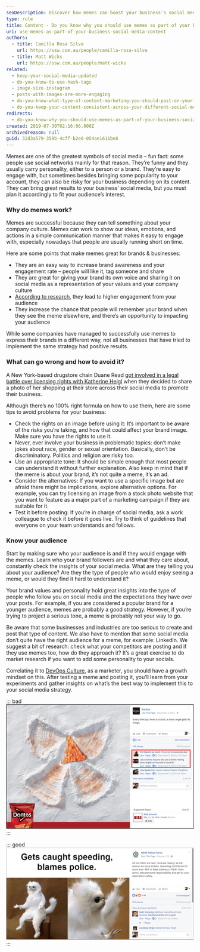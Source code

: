 ```yaml
---
seoDescription: Discover how memes can boost your business's social media engagement and brand awareness with expert tips on effective use.
type: rule
title: Content - Do you know why you should use memes as part of your business social media content?
uri: use-memes-as-part-of-your-business-social-media-content
authors:
  - title: Camilla Rosa Silva
    url: https://ssw.com.au/people/camilla-rosa-silva
  - title: Matt Wicks
    url: https://ssw.com.au/people/matt-wicks
related:
  - keep-your-social-media-updated
  - do-you-know-to-use-hash-tags
  - image-size-instagram
  - posts-with-images-are-more-engaging
  - do-you-know-what-type-of-content-marketing-you-should-post-on-your-socials
  - do-you-keep-your-content-consistent-across-your-different-social-media-platforms
redirects:
  - do-you-know-why-you-should-use-memes-as-part-of-your-business-social-media-content
created: 2019-07-30T02:16:06.000Z
archivedreason: null
guid: 32d3a579-358b-4cff-b2e0-054ae1611be8
---
```


Memes are one of the greatest symbols of social media – fun fact: some people use social networks mainly for that reason. They’re funny and they usually carry personality, either to a person or a brand. They’re easy to engage with, but sometimes besides bringing some popularity to your account, they can also be risky for your business depending on its content. They can bring great results to your business’ social media, but you must plan it accordingly to fit your audience’s interest.

<!--endintro-->

### Why do memes work?

Memes are successful because they can tell something about your company culture. Memes can work to show our ideas, emotions, and actions in a simple communication manner that makes it easy to engage with, especially nowadays that people are usually running short on time.

Here are some points that make memes great for brands & businesses:

* They are an easy way to increase brand awareness and your engagement rate – people will like it, tag someone and share
* They are great for giving your brand its own voice and sharing it on social media as a representation of your values and your company culture
* [According to research](https://medium.com/%40DashHudson/do-memes-get-better-instagram-engagement-than-other-photos-fcce7c591b9d), they lead to higher engagement from your audience
* They increase the chance that people will remember your brand when they see the meme elsewhere, and there’s an opportunity to impacting your audience

While some companies have managed to successfully use memes to express their brands in a different way, not all businesses that have tried to implement the same strategy had positive results.

### What can go wrong and how to avoid it?

A New York-based drugstore chain Duane Read [got involved in a legal battle over licensing rights with Katherine Heigl](https://edition.cnn.com/2014/04/10/showbiz/katherine-heigl-duane-reade-lawsuit/) when they decided to share a photo of her shopping at their store across their social media to promote their business.

Although there’s no 100% right formula on how to use them, here are some tips to avoid problems for your business:

* Check the rights on an image before using it: It’s important to be aware of the risks you’re taking, and how that could affect your brand image. Make sure you have the rights to use it.
* Never, ever involve your business in problematic topics: don’t make jokes about race, gender or sexual orientation. Basically, don’t be discriminatory. Politics and religion are risky too.
* Use an appropriate tone: It should be simple enough that most people can understand it without further explanation. Also keep in mind that if the meme is about your brand, it’s not quite a meme, it’s an ad.
* Consider the alternatives: If you want to use a specific image but are afraid there might be implications, explore alternative options. For example, you can try licensing an image from a stock photo website that you want to feature as a major part of a marketing campaign if they are suitable for it.
* Test it before posting: If you’re in charge of social media, ask a work colleague to check it before it goes live. Try to think of guidelines that everyone on your team understands and follows.

### Know your audience

Start by making sure who your audience is and if they would engage with the memes. Learn who your brand followers are and what they care about, constantly check the insights of your social media. What are they telling you about your audience? Are they the type of people who would enjoy seeing a meme, or would they find it hard to understand it?

Your brand values and personality hold great insights into the type of people who follow you on social media and the expectations they have over your posts. For example, if you are considered a popular brand for a younger audience, memes are probably a good strategy. However, if you’re trying to project a serious tone, a meme is probably not your way to go.

Be aware that some businesses and industries are too serious to create and post that type of content. We also have to mention that some social media don’t quite have the right audience for a meme, for example: LinkedIn. We suggest a bit of research: check what your competitors are posting and if they use memes too, how do they approach it? It’s a great exercise to do market research if you want to add some personality to your socials.

Correlating it to [DevOps Culture](https://docs.microsoft.com/en-us/devops/what-is-devops?WT.mc_id=DOP-MVP-33518), as a marketer, you should have a growth mindset on this. After testing a meme and posting it, you’ll learn from your experiments and gather insights on what’s the best way to implement this to your social media strategy.

::: bad  
![Figure: Bad example - Doritos usually creates their own memes blending humour with their brand, but in this one, the comments were clearly showing it was a bad idea](doritos.jpg)  
:::

::: good  
![Figure: Good example - By using a light-hearted tone, the NSW Police manages to get across their point on controversial topics](nswpolice.jpg)  
:::
